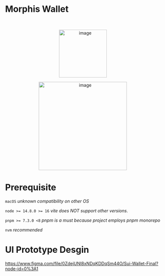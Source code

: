 # Morphis Wallet
<br />
<p align="center">
<img width="155" alt="image" src="https://user-images.githubusercontent.com/22234622/199383011-c5da6ef3-c00c-4176-a4c9-c19b2e32031f.png">
</p>
<p align="center">
<img width="286" alt="image" src="https://user-images.githubusercontent.com/22234622/199383086-554774c7-5754-4b78-b4f1-e68273d3d02c.png">
</p>


# Prerequisite
`macOS` *unknown compatibility on other OS*

`node >= 14.8.0 >= 16` *vite does NOT support other versions*.

`pnpm >= 7.3.0 <8` *pnpm is a must because project employs pnpm monorepo*

`nvm` *recommended*

# UI Prototype Desgin
https://www.figma.com/file/0ZdejUNI8xNDqKDDqSm44O/Sui-Wallet-Final?node-id=0%3A1

